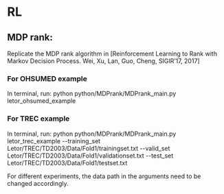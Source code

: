 # RL

## MDP rank:
Replicate the MDP rank algorithm in [Reinforcement Learning to Rank with Markov Decision Process. Wei, Xu, Lan, Guo, Cheng, SIGIR’17, 2017]

### For OHSUMED example
In terminal, run: python python/MDPrank/MDPrank_main.py letor_ohsumed_example

### For TREC example
In terminal, run: python python/MDPrank/MDPrank_main.py letor_trec_example --training_set Letor/TREC/TD2003/Data/Fold1/trainingset.txt --valid_set Letor/TREC/TD2003/Data/Fold1/validationset.txt --test_set Letor/TREC/TD2003/Data/Fold1/testset.txt

For different experiments, the data path in the arguments need to be changed accordingly.
